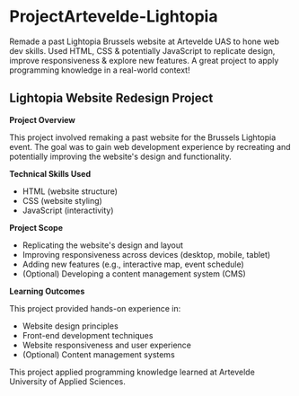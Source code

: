 # ProjectArtevelde-Lightopia
Remade a past Lightopia Brussels website at Artevelde UAS to hone web dev skills. Used HTML, CSS &amp; potentially JavaScript to replicate design, improve responsiveness &amp; explore new features. A great project to apply programming knowledge in a real-world context! 

## Lightopia Website Redesign Project

**Project Overview**

This project involved remaking a past website for the Brussels Lightopia event. The goal was to gain web development experience by recreating and potentially improving the website's design and functionality.

**Technical Skills Used**

* HTML (website structure)
* CSS (website styling)
* JavaScript (interactivity)

**Project Scope**

* Replicating the website's design and layout
* Improving responsiveness across devices (desktop, mobile, tablet)
* Adding new features (e.g., interactive map, event schedule)
* (Optional) Developing a content management system (CMS)

**Learning Outcomes**

This project provided hands-on experience in:

* Website design principles
* Front-end development techniques
* Website responsiveness and user experience
* (Optional) Content management systems

This project applied programming knowledge learned at Artevelde University of Applied Sciences.
